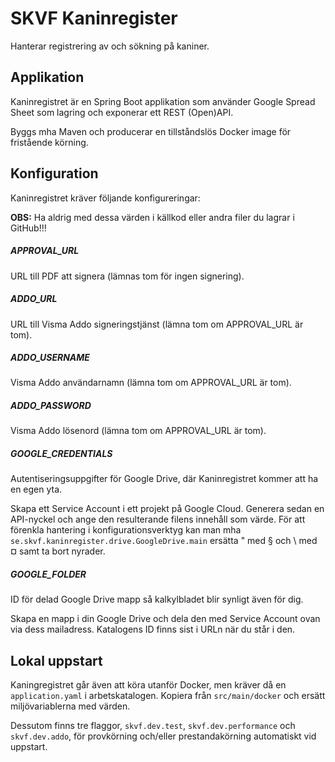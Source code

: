 # SKVF Kaninregister

Hanterar registrering av och sökning på kaniner.

## Applikation

Kaninregistret är en Spring Boot applikation som använder Google Spread Sheet som lagring och exponerar ett REST (Open)API.

Byggs mha Maven och producerar en tillståndslös Docker image för fristående körning.

## Konfiguration

Kaninregistret kräver följande konfigureringar:

**OBS:** Ha aldrig med dessa värden i källkod eller andra filer du lagrar i GitHub!!!

##### APPROVAL_URL

URL till PDF att signera (lämnas tom för ingen signering).

##### ADDO_URL

URL till Visma Addo signeringstjänst (lämna tom om APPROVAL_URL är tom).

##### ADDO_USERNAME

Visma Addo användarnamn (lämna tom om APPROVAL_URL är tom).

##### ADDO_PASSWORD

Visma Addo lösenord (lämna tom om APPROVAL_URL är tom).

##### GOOGLE_CREDENTIALS

Autentiseringsuppgifter för Google Drive, där Kaninregistret kommer att ha en egen yta.

Skapa ett Service Account i ett projekt på Google Cloud. Generera sedan en API-nyckel och ange den resulterande filens innehåll som värde. För att förenkla hantering i konfigurationsverktyg kan man mha `se.skvf.kaninregister.drive.GoogleDrive.main` ersätta " med § och \ med ¤ samt ta bort nyrader.

##### GOOGLE_FOLDER

ID för delad Google Drive mapp så kalkylbladet blir synligt även för dig.

Skapa en mapp i din Google Drive och dela den med Service Account ovan via dess mailadress. Katalogens ID finns sist i URLn när du står i den.

## Lokal uppstart

Kaningregistret går även att köra utanför Docker, men kräver då en `application.yaml` i arbetskatalogen. Kopiera från `src/main/docker` och ersätt miljövariablerna med värden.

Dessutom finns tre flaggor, `skvf.dev.test`, `skvf.dev.performance` och `skvf.dev.addo`, för provkörning och/eller prestandakörning automatiskt vid uppstart.
